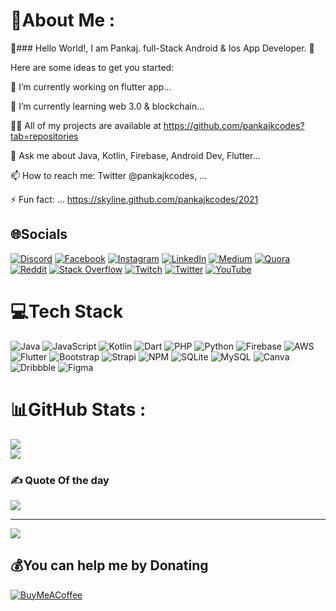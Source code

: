 # 💫About Me :
👋### Hello World!, I am Pankaj. full-Stack Android & Ios App Developer. 👋

Here are some ideas to get you started:

🔭 I’m currently working on flutter app...

🌱 I’m currently learning web 3.0 & blockchain...
<!-- 
👯 I’m looking to collaborate on ... -->
👨‍💻 All of my projects are available at https://github.com/pankajkcodes?tab=repositories

💬 Ask me about Java, Kotlin, Firebase, Android Dev, Flutter...

📫 How to reach me: Twitter @pankajkcodes, ...

⚡ Fun fact: ... https://skyline.github.com/pankajkcodes/2021

## 🌐Socials
[![Discord](https://img.shields.io/badge/Discord-%237289DA.svg?logo=discord&logoColor=white)](https://discord.com/invite/UdEeydy4JZ) [![Facebook](https://img.shields.io/badge/Facebook-%231877F2.svg?logo=Facebook&logoColor=white)](https://m.facebook.com/pankajkcodeslearning) [![Instagram](https://img.shields.io/badge/Instagram-%23E4405F.svg?logo=Instagram&logoColor=white)](https://instagram.com/pankajkcodes) [![LinkedIn](https://img.shields.io/badge/LinkedIn-%230077B5.svg?logo=linkedin&logoColor=white)](https://linkedin.com/in/pankajkcodes) [![Medium](https://img.shields.io/badge/Medium-12100E?logo=medium&logoColor=white)](https://medium.com/@pankajkcodes) [![Quora](https://img.shields.io/badge/Quora-%23B92B27.svg?logo=Quora&logoColor=white)](https://quora.com/profile/pankajkcodes) [![Reddit](https://img.shields.io/badge/Reddit-%23FF4500.svg?logo=Reddit&logoColor=white)](https://reddit.com/user/pankajkcodes) [![Stack Overflow](https://img.shields.io/badge/-Stackoverflow-FE7A16?logo=stack-overflow&logoColor=white)](https://stackoverflow.com/users/pankajkcodes) [![Twitch](https://img.shields.io/badge/Twitch-%239146FF.svg?logo=Twitch&logoColor=white)](https://twitch.tv/pankajkcodes) [![Twitter](https://img.shields.io/badge/Twitter-%231DA1F2.svg?logo=Twitter&logoColor=white)](https://twitter.com/pankajkcodes) [![YouTube](https://img.shields.io/badge/YouTube-%23FF0000.svg?logo=YouTube&logoColor=white)](https://www.youtube.com/channel/UCchI5D4rgPzcY3CNmuy4_KA) 

# 💻Tech Stack
![Java](https://img.shields.io/badge/java-%23ED8B00.svg?style=for-the-badge&logo=java&logoColor=white) ![JavaScript](https://img.shields.io/badge/javascript-%23323330.svg?style=for-the-badge&logo=javascript&logoColor=%23F7DF1E) ![Kotlin](https://img.shields.io/badge/kotlin-%230095D5.svg?style=for-the-badge&logo=kotlin&logoColor=white) ![Dart](https://img.shields.io/badge/dart-%230175C2.svg?style=for-the-badge&logo=dart&logoColor=white) ![PHP](https://img.shields.io/badge/php-%23777BB4.svg?style=for-the-badge&logo=php&logoColor=white) ![Python](https://img.shields.io/badge/python-3670A0?style=for-the-badge&logo=python&logoColor=ffdd54) ![Firebase](https://img.shields.io/badge/firebase-%23039BE5.svg?style=for-the-badge&logo=firebase) ![AWS](https://img.shields.io/badge/AWS-%23FF9900.svg?style=for-the-badge&logo=amazon-aws&logoColor=white) ![Flutter](https://img.shields.io/badge/Flutter-%2302569B.svg?style=for-the-badge&logo=Flutter&logoColor=white) ![Bootstrap](https://img.shields.io/badge/bootstrap-%23563D7C.svg?style=for-the-badge&logo=bootstrap&logoColor=white) ![Strapi](https://img.shields.io/badge/strapi-%232E7EEA.svg?style=for-the-badge&logo=strapi&logoColor=white) ![NPM](https://img.shields.io/badge/NPM-%23000000.svg?style=for-the-badge&logo=npm&logoColor=white) ![SQLite](https://img.shields.io/badge/sqlite-%2307405e.svg?style=for-the-badge&logo=sqlite&logoColor=white) ![MySQL](https://img.shields.io/badge/mysql-%2300f.svg?style=for-the-badge&logo=mysql&logoColor=white) ![Canva](https://img.shields.io/badge/Canva-%2300C4CC.svg?style=for-the-badge&logo=Canva&logoColor=white) ![Dribbble](https://img.shields.io/badge/Dribbble-EA4C89?style=for-the-badge&logo=dribbble&logoColor=white) 	![Figma](https://img.shields.io/badge/figma-%23F24E1E.svg?style=for-the-badge&logo=figma&logoColor=white)
# 📊GitHub Stats :
![](https://github-readme-stats.vercel.app/api?username=pankajkcodes&theme=default&hide_border=false&include_all_commits=false&count_private=false)<br/>
![](https://github-readme-streak-stats.herokuapp.com/?user=pankajkcodes&theme=default&hide_border=false)<br/>


### ✍️ Quote Of the day
![](https://quotes-github-readme.vercel.app/api?type=horizontal&theme=radical)

---
[![](https://visitcount.itsvg.in/api?id=pankajkcodes&icon=0&color=0)](https://visitcount.itsvg.in)

  ## 💰You can help me by Donating
  [![BuyMeACoffee](https://img.shields.io/badge/Buy%20Me%20a%20Coffee-ffdd00?style=for-the-badge&logo=buy-me-a-coffee&logoColor=black)](https://buymeacoffee.com/https://www.buymeacoffee.com/pankajkcodes) 

  <!-- Proudly created with GPRM ( https://gprm.itsvg.in ) -->
  
